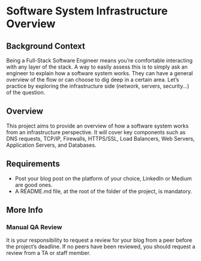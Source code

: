 # Software System Infrastructure Overview

## Background Context
Being a Full-Stack Software Engineer means you’re comfortable interacting with any layer of the stack. A way to easily assess this is to simply ask an engineer to explain how a software system works. They can have a general overview of the flow or can choose to dig deep in a certain area. Let’s practice by exploring the infrastructure side (network, servers, security…) of the question.

## Overview
This project aims to provide an overview of how a software system works from an infrastructure perspective. It will cover key components such as DNS requests, TCP/IP, Firewalls, HTTPS/SSL, Load Balancers, Web Servers, Application Servers, and Databases.

## Requirements
- Post your blog post on the platform of your choice, LinkedIn or Medium are good ones.
- A README.md file, at the root of the folder of the project, is mandatory.

## More Info
### Manual QA Review
It is your responsibility to request a review for your blog from a peer before the project’s deadline. If no peers have been reviewed, you should request a review from a TA or staff member.

